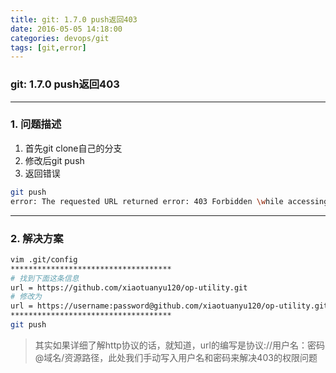 ```yaml
---
title: git: 1.7.0 push返回403
date: 2016-05-05 14:18:00
categories: devops/git
tags: [git,error]
---
```

### git: 1.7.0 push返回403

---

### 1. 问题描述
1. 首先git clone自己的分支
2. 修改后git push
3. 返回错误
``` bash
git push
error: The requested URL returned error: 403 Forbidden \while accessing https://github.com/xiaotuanyu120/op-utility.git/info/refs
```

---

### 2. 解决方案
``` bash
vim .git/config
************************************
# 找到下面这条信息
url = https://github.com/xiaotuanyu120/op-utility.git
# 修改为
url = https://username:password@github.com/xiaotuanyu120/op-utility.git
************************************
git push
```
> 其实如果详细了解http协议的话，就知道，url的编写是协议://用户名：密码@域名/资源路径，此处我们手动写入用户名和密码来解决403的权限问题
